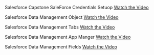 Salesforce Capstone
SaleForce Credentials Setuop
[Watch the Video](https://drive.google.com/file/d/1B70V2LhlauGY5idwevvuFHtwlax-BJfu/view?usp=drive_link)

Salesforce Data Management Object
[Watch the Video](https://drive.google.com/file/d/1TuyonBpzuAUh81XeRQzWu-7Tvf2C3Ber/view?usp=drive_link)

Salesforce Data Management Tabs
[Watch the Video](https://drive.google.com/file/d/1oMYAgBGS6UxQOqoX_ZmS9xn1b79jsHal/view?usp=drive_link)

Salesforce Data Management App Manger
[Watch the Video](https://drive.google.com/file/d/1GwePfilgpTSZIrIkpVeLzVfqft1LbdPE/view?usp=drive_link)

Salesforce Data Management Fields
[Watch the Video](https://drive.google.com/file/d/1jA_IpaoBNVZmUNybXDCvOE5Kf_fl1TIR/view?usp=drive_link)



